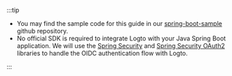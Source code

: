 :::tip

- You may find the sample code for this guide in our [spring-boot-sample](https://github.com/logto-io/spring-boot-sample) github repository.
- No official SDK is required to integrate Logto with your Java Spring Boot application. We will use the [Spring Security](https://spring.io/projects/spring-security) and [Spring Security OAuth2](https://spring.io/guides/tutorials/spring-boot-oauth2) libraries to handle the OIDC authentication flow with Logto.

:::
